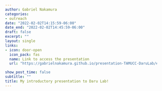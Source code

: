 ```yaml
---
author: Gabriel Nakamura
categories:
- outreach
date: "2022-02-02T14:15:59-06:00"
date_end: "2022-02-02T14:45:59-06:00"
draft: false
excerpt: ""
layout: single
links:
- icon: door-open
  icon_pack: fas
  name: Link to access the presentation
  url: "https://gabrielnakamura.github.io/presentation-TAMUCC-DaruLab/#1"

show_post_time: false
subtitle: ""
title: My introductory presentation to Daru Lab!
---
```


  
